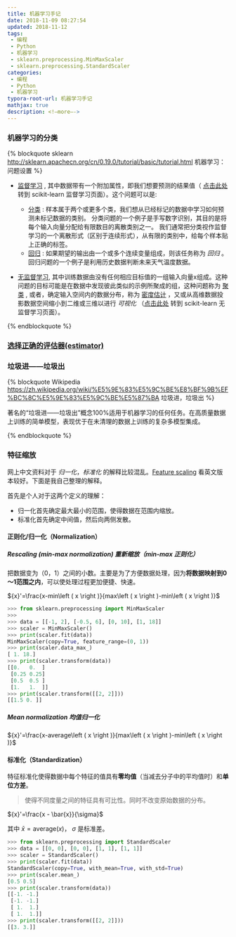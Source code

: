 ```yaml
---
title: 机器学习手记
date: 2018-11-09 08:27:54
updated: 2018-11-12
tags:
 - 编程
 - Python
 - 机器学习
 - sklearn.preprocessing.MinMaxScaler
 - sklearn.preprocessing.StandardScaler
categories:
 - 编程
 - Python
 - 机器学习
typora-root-url: 机器学习手记
mathjax: true
description: <!—more—->
---
```


### 机器学习的分类

{% blockquote sklearn http://sklearn.apachecn.org/cn/0.19.0/tutorial/basic/tutorial.html 机器学习：问题设置 %}

- [监督学习](https://en.wikipedia.org/wiki/Supervised_learning) , 其中数据带有一个附加属性，即我们想要预测的结果值（ [点击此处](http://sklearn.apachecn.org/cn/0.19.0/supervised_learning.html#supervised-learning) 转到 scikit-learn 监督学习页面）。这个问题可以是:

  - [分类](https://en.wikipedia.org/wiki/Classification_in_machine_learning) : 样本属于两个或更多个类，我们想从已经标记的数据中学习如何预测未标记数据的类别。 分类问题的一个例子是手写数字识别，其目的是将每个输入向量分配给有限数目的离散类别之一。 我们通常把分类视作监督学习的一个离散形式（区别于连续形式），从有限的类别中，给每个样本贴上正确的标签。
  - [回归](https://en.wikipedia.org/wiki/Regression_analysis) : 如果期望的输出由一个或多个连续变量组成，则该任务称为 *回归* 。 回归问题的一个例子是利用历史数据判断未来天气温度数据。

- [无监督学习](https://en.wikipedia.org/wiki/Unsupervised_learning), 其中训练数据由没有任何相应目标值的一组输入向量x组成。这种问题的目标可能是在数据中发现彼此类似的示例所聚成的组，这种问题称为 [聚类](https://en.wikipedia.org/wiki/Cluster_analysis) , 或者，确定输入空间内的数据分布，称为 [密度估计](https://en.wikipedia.org/wiki/Density_estimation) ，又或从高维数据投影数据空间缩小到二维或三维以进行 *可视化* （[点击此处](http://sklearn.apachecn.org/cn/0.19.0/unsupervised_learning.html#unsupervised-learning) 转到 scikit-learn 无监督学习页面）。

{% endblockquote %}

### [选择正确的评估器(estimator)](http://sklearn.apachecn.org/cn/0.19.0/tutorial/machine_learning_map/index.html#)

### 垃圾进——垃圾出

{% blockquote Wikipedia https://zh.wikipedia.org/wiki/%E5%9E%83%E5%9C%BE%E8%BF%9B%EF%BC%8C%E5%9E%83%E5%9C%BE%E5%87%BA 垃圾进，垃圾出 %}

著名的“垃圾进——垃圾出”概念100%适用于机器学习的任何任务。在高质量数据上训练的简单模型，表现优于在未清理的数据上训练的复杂多模型集成。

{% endblockquote %}

### 特征缩放

网上中文资料对于 *归一化*，*标准化* 的解释比较混乱。[Feature scaling](https://en.wikipedia.org/wiki/Feature_scaling) 看英文版本较好。下面是我自己整理的解释。

首先是个人对于这两个定义的理解：

* 归一化首先确定最大最小的范围，使得数据在范围内缩放。
* 标准化首先确定中间值，然后向两侧发散。

#### 正则化/归一化（Normalization）

##### Rescaling (min-max normalization) 重新缩放（min-max 正则化）

把数据变为（0，1）之间的小数。主要是为了方便数据处理，因为**将数据映射到0～1范围之内**，可以使处理过程更加便捷、快速。

${x}'=\frac{x-min\left ( x \right )}{max\left ( x \right )-min\left ( x \right )}$

```python MinMaxScaler https://scikit-learn.org/stable/modules/generated/sklearn.preprocessing.MinMaxScaler.html sklearn.preprocessing.MinMaxScaler
>>> from sklearn.preprocessing import MinMaxScaler
>>>
>>> data = [[-1, 2], [-0.5, 6], [0, 10], [1, 18]]
>>> scaler = MinMaxScaler()
>>> print(scaler.fit(data))
MinMaxScaler(copy=True, feature_range=(0, 1))
>>> print(scaler.data_max_)
[ 1. 18.]
>>> print(scaler.transform(data))
[[0.   0.  ]
 [0.25 0.25]
 [0.5  0.5 ]
 [1.   1.  ]]
>>> print(scaler.transform([[2, 2]]))
[[1.5 0. ]]
```

##### Mean normalization 均值归一化

${x}'=\frac{x-average\left ( x \right )}{max\left ( x \right )-min\left ( x \right )}$

#### 标准化（Standardization）

特征标准化使得数据中每个特征的值具有**零均值**（当减去分子中的平均值时）和**单位方差**。

> 使得不同度量之间的特征具有可比性。同时不改变原始数据的分布。

${x}'=\frac{x - \bar{x}}{\sigma}$

其中 $\bar {x}={\text{average}}(x)$， $\sigma$ 是标准差。

```python StandardScaler https://scikit-learn.org/stable/modules/generated/sklearn.preprocessing.StandardScaler.html#sklearn.preprocessing.StandardScaler sklearn.preprocessing.StandardScaler
>>> from sklearn.preprocessing import StandardScaler
>>> data = [[0, 0], [0, 0], [1, 1], [1, 1]]
>>> scaler = StandardScaler()
>>> print(scaler.fit(data))
StandardScaler(copy=True, with_mean=True, with_std=True)
>>> print(scaler.mean_)
[0.5 0.5]
>>> print(scaler.transform(data))
[[-1. -1.]
 [-1. -1.]
 [ 1.  1.]
 [ 1.  1.]]
>>> print(scaler.transform([[2, 2]]))
[[3. 3.]]
```

